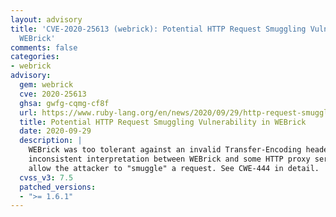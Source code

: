 ```yaml
---
layout: advisory
title: 'CVE-2020-25613 (webrick): Potential HTTP Request Smuggling Vulnerability in
  WEBrick'
comments: false
categories:
- webrick
advisory:
  gem: webrick
  cve: 2020-25613
  ghsa: gwfg-cqmg-cf8f
  url: https://www.ruby-lang.org/en/news/2020/09/29/http-request-smuggling-cve-2020-25613/
  title: Potential HTTP Request Smuggling Vulnerability in WEBrick
  date: 2020-09-29
  description: |
    WEBrick was too tolerant against an invalid Transfer-Encoding header. This may lead to
    inconsistent interpretation between WEBrick and some HTTP proxy servers, which may
    allow the attacker to "smuggle" a request. See CWE-444 in detail.
  cvss_v3: 7.5
  patched_versions:
  - ">= 1.6.1"
---
```

